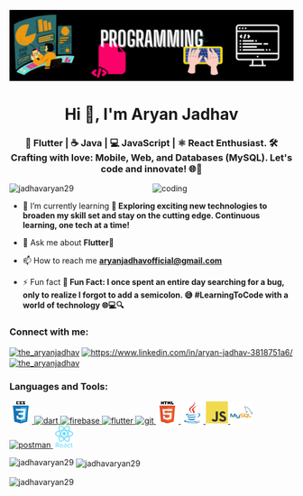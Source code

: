 ![logo](https://github.com/JadhavAryan29/JadhavAryan29/blob/main/232446433-d5540fa2-fe28-4bb8-b929-cdb51fe61336.gif)
<h1 align="center">Hi 👋, I'm Aryan Jadhav</h1>
<h3 align="center">🚀 Flutter | ☕ Java | 💻 JavaScript | ⚛ React Enthusiast. 🛠 Crafting with love: Mobile, Web, and Databases (MySQL). Let's code and innovate! 🌐💙</h3>
<img align="right" alt="coding" width="250" src="https://user-images.githubusercontent.com/55389276/140866485-8fb1c876-9a8f-4d6a-98dc-08c4981eaf70.gif">
<p align="left"> <img src="https://komarev.com/ghpvc/?username=jadhavaryan29&label=Profile%20views&color=0e75b6&style=flat" alt="jadhavaryan29" /> </p>

- 🌱 I’m currently learning **🚀 Exploring exciting new technologies to broaden my skill set and stay on the cutting edge. Continuous learning, one tech at a time!**

- 💬 Ask me about **Flutter🎯**

- 📫 How to reach me **aryanjadhavofficial@gmail.com**

- ⚡ Fun fact **🚀 Fun Fact: I once spent an entire day searching for a bug, only to realize I forgot to add a semicolon. 😅 #LearningToCode with a world of technology 🌐💻🔍**

<h3 align="left">Connect with me:</h3>
<p align="left">
<a href="https://twitter.com/the_aryanjadhav" target="blank"><img align="center" src="https://raw.githubusercontent.com/rahuldkjain/github-profile-readme-generator/master/src/images/icons/Social/twitter.svg" alt="the_aryanjadhav" height="30" width="40" /></a>
<a href="https://linkedin.com/aryan-jadhav-3818751a6/" target="blank"><img align="center" src="https://raw.githubusercontent.com/rahuldkjain/github-profile-readme-generator/master/src/images/icons/Social/linked-in-alt.svg" alt="https://www.linkedin.com/in/aryan-jadhav-3818751a6/" height="30" width="40" /></a>
<a href="https://instagram.com/the_aryanjadhav" target="blank"><img align="center" src="https://raw.githubusercontent.com/rahuldkjain/github-profile-readme-generator/master/src/images/icons/Social/instagram.svg" alt="the_aryanjadhav" height="30" width="40" /></a>
</p>

<h3 align="left">Languages and Tools:</h3>
<p align="left"> <a href="https://www.w3schools.com/css/" target="_blank" rel="noreferrer"> <img src="https://raw.githubusercontent.com/devicons/devicon/master/icons/css3/css3-original-wordmark.svg" alt="css3" width="40" height="40"/> </a> <a href="https://dart.dev" target="_blank" rel="noreferrer"> <img src="https://www.vectorlogo.zone/logos/dartlang/dartlang-icon.svg" alt="dart" width="40" height="40"/> </a> <a href="https://firebase.google.com/" target="_blank" rel="noreferrer"> <img src="https://www.vectorlogo.zone/logos/firebase/firebase-icon.svg" alt="firebase" width="40" height="40"/> </a> <a href="https://flutter.dev" target="_blank" rel="noreferrer"> <img src="https://www.vectorlogo.zone/logos/flutterio/flutterio-icon.svg" alt="flutter" width="40" height="40"/> </a> <a href="https://git-scm.com/" target="_blank" rel="noreferrer"> <img src="https://www.vectorlogo.zone/logos/git-scm/git-scm-icon.svg" alt="git" width="40" height="40"/> </a> <a href="https://www.w3.org/html/" target="_blank" rel="noreferrer"> <img src="https://raw.githubusercontent.com/devicons/devicon/master/icons/html5/html5-original-wordmark.svg" alt="html5" width="40" height="40"/> </a> <a href="https://www.java.com" target="_blank" rel="noreferrer"> <img src="https://raw.githubusercontent.com/devicons/devicon/master/icons/java/java-original.svg" alt="java" width="40" height="40"/> </a> <a href="https://developer.mozilla.org/en-US/docs/Web/JavaScript" target="_blank" rel="noreferrer"> <img src="https://raw.githubusercontent.com/devicons/devicon/master/icons/javascript/javascript-original.svg" alt="javascript" width="40" height="40"/> </a> <a href="https://www.mysql.com/" target="_blank" rel="noreferrer"> <img src="https://raw.githubusercontent.com/devicons/devicon/master/icons/mysql/mysql-original-wordmark.svg" alt="mysql" width="40" height="40"/> </a> <a href="https://postman.com" target="_blank" rel="noreferrer"> <img src="https://www.vectorlogo.zone/logos/getpostman/getpostman-icon.svg" alt="postman" width="40" height="40"/> </a> <a href="https://reactjs.org/" target="_blank" rel="noreferrer"> <img src="https://raw.githubusercontent.com/devicons/devicon/master/icons/react/react-original-wordmark.svg" alt="react" width="40" height="40"/> </a> </p>

<p><img align="left" src="https://github-readme-stats.vercel.app/api/top-langs?username=jadhavaryan29&show_icons=true&locale=en&layout=compact" alt="jadhavaryan29" /></p>

<p>&nbsp;<img align="center" src="https://github-readme-stats.vercel.app/api?username=jadhavaryan29&show_icons=true&locale=en" alt="jadhavaryan29" /></p>

<p><img align="center" src="https://github-readme-streak-stats.herokuapp.com/?user=jadhavaryan29&" alt="jadhavaryan29" /></p>
